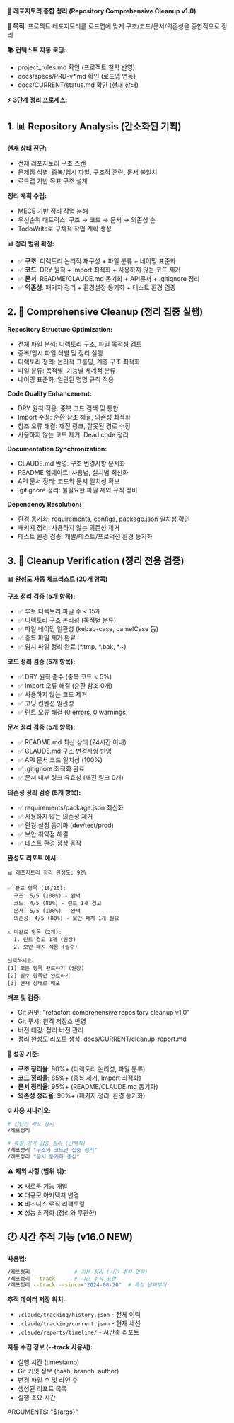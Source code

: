 🧹 **레포지토리 종합 정리 (Repository Comprehensive Cleanup v1.0)**

**🎯 목적**: 프로젝트 레포지토리를 로드맵에 맞게 구조/코드/문서/의존성을 종합적으로 정리

**📚 컨텍스트 자동 로딩:**
- project_rules.md 확인 (프로젝트 철학 반영)
- docs/specs/PRD-v*.md 확인 (로드맵 연동) 
- docs/CURRENT/status.md 확인 (현재 상태)

**⚡ 3단계 정리 프로세스:**

## **1. 📊 Repository Analysis (간소화된 기획)**

**현재 상태 진단:**
- 전체 레포지토리 구조 스캔
- 문제점 식별: 중복/임시 파일, 구조적 혼란, 문서 불일치
- 로드맵 기반 목표 구조 설계

**정리 계획 수립:**
- MECE 기반 정리 작업 분해
- 우선순위 매트릭스: 구조 → 코드 → 문서 → 의존성 순
- TodoWrite로 구체적 작업 계획 생성

**📊 정리 범위 확정:**
- ✅ **구조**: 디렉토리 논리적 재구성 + 파일 분류 + 네이밍 표준화
- ✅ **코드**: DRY 원칙 + Import 최적화 + 사용하지 않는 코드 제거
- ✅ **문서**: README/CLAUDE.md 동기화 + API문서 + .gitignore 정리
- ✅ **의존성**: 패키지 정리 + 환경설정 동기화 + 테스트 환경 검증

## **2. 🔧 Comprehensive Cleanup (정리 집중 실행)**

**Repository Structure Optimization:**
- 전체 파일 분석: 디렉토리 구조, 파일 목적성 검토
- 중복/임시 파일 식별 및 정리 실행
- 디렉토리 정리: 논리적 그룹핑, 계층 구조 최적화
- 파일 분류: 목적별, 기능별 체계적 분류
- 네이밍 표준화: 일관된 명명 규칙 적용

**Code Quality Enhancement:**
- DRY 원칙 적용: 중복 코드 검색 및 통합
- Import 수정: 순환 참조 해결, 의존성 최적화
- 참조 오류 해결: 깨진 링크, 잘못된 경로 수정
- 사용하지 않는 코드 제거: Dead code 정리

**Documentation Synchronization:**
- CLAUDE.md 반영: 구조 변경사항 문서화
- README 업데이트: 사용법, 설치법 최신화
- API 문서 정리: 코드와 문서 일치성 확보
- .gitignore 정리: 불필요한 파일 제외 규칙 정비

**Dependency Resolution:**
- 환경 동기화: requirements, configs, package.json 일치성 확인
- 패키지 정리: 사용하지 않는 의존성 제거
- 테스트 환경 검증: 개발/테스트/프로덕션 환경 동기화

## **3. 🚀 Cleanup Verification (정리 전용 검증)**

**📊 완성도 자동 체크리스트 (20개 항목)**

**구조 정리 검증 (5개 항목):**
- ✅ 루트 디렉토리 파일 수 < 15개
- ✅ 디렉토리 구조 논리성 (목적별 분류)
- ✅ 파일 네이밍 일관성 (kebab-case, camelCase 등)
- ✅ 중복 파일 제거 완료
- ✅ 임시 파일 정리 완료 (*.tmp, *.bak, *~)

**코드 정리 검증 (5개 항목):**
- ✅ DRY 원칙 준수 (중복 코드 < 5%)
- ✅ Import 오류 해결 (순환 참조 0개)
- ✅ 사용하지 않는 코드 제거
- ✅ 코딩 컨벤션 일관성
- ✅ 린트 오류 해결 (0 errors, 0 warnings)

**문서 정리 검증 (5개 항목):**
- ✅ README.md 최신 상태 (24시간 이내)
- ✅ CLAUDE.md 구조 변경사항 반영
- ✅ API 문서 코드 일치성 (100%)
- ✅ .gitignore 최적화 완료
- ✅ 문서 내부 링크 유효성 (깨진 링크 0개)

**의존성 정리 검증 (5개 항목):**
- ✅ requirements/package.json 최신화
- ✅ 사용하지 않는 의존성 제거
- ✅ 환경 설정 동기화 (dev/test/prod)
- ✅ 보안 취약점 해결
- ✅ 테스트 환경 정상 동작

**완성도 리포트 예시:**
```
📊 레포지토리 정리 완성도: 92%

✅ 완료 항목 (18/20):
  구조: 5/5 (100%) - 완벽
  코드: 4/5 (80%) - 린트 1개 경고
  문서: 5/5 (100%) - 완벽  
  의존성: 4/5 (80%) - 보안 패치 1개 필요

⚠️ 미완료 항목 (2개):
  1. 린트 경고 1개 (권장)
  2. 보안 패치 적용 (필수)

선택하세요:
[1] 모든 항목 완료하기 (권장)
[2] 필수 항목만 완료하기  
[3] 현재 상태로 배포
```

**배포 및 검증:**
- Git 커밋: "refactor: comprehensive repository cleanup v1.0"
- Git 푸시: 원격 저장소 반영
- 버전 태깅: 정리 버전 관리
- 정리 완성도 리포트 생성: docs/CURRENT/cleanup-report.md

**🎯 성공 기준:**
- **구조 정리율**: 90%+ (디렉토리 논리성, 파일 분류)
- **코드 정리율**: 85%+ (중복 제거, Import 최적화)  
- **문서 정리율**: 95%+ (README/CLAUDE.md 동기화)
- **의존성 정리율**: 90%+ (패키지 정리, 환경 동기화)

**💡 사용 시나리오:**
```bash
# 간단한 레포 정리
/레포정리

# 특정 영역 집중 정리 (선택적)
/레포정리 "구조와 코드만 집중 정리"
/레포정리 "문서 동기화 중심"
```

**⚠️ 제외 사항 (범위 밖):**
- ❌ 새로운 기능 개발
- ❌ 대규모 아키텍처 변경  
- ❌ 비즈니스 로직 리팩토링
- ❌ 성능 최적화 (정리와 무관한)

## **🕐 시간 추적 기능 (v16.0 NEW)**

**사용법:**
```bash
/레포정리              # 기본 정리 (시간 추적 없음)
/레포정리 --track      # 시간 추적 포함
/레포정리 --track --since="2024-08-20"  # 특정 날짜부터
```

**추적 데이터 저장 위치:**
- `.claude/tracking/history.json` - 전체 이력
- `.claude/tracking/current.json` - 현재 세션
- `.claude/reports/timeline/` - 시간축 리포트

**자동 수집 정보 (--track 사용시):**
- 실행 시간 (timestamp)
- Git 커밋 정보 (hash, branch, author)
- 변경 파일 수 및 라인 수
- 생성된 리포트 목록
- 실행 소요 시간

ARGUMENTS: "${args}"